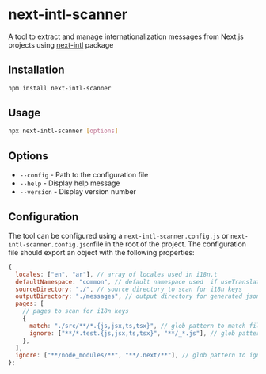 # next-intl-scanner

A tool to extract and manage internationalization messages from Next.js projects using [next-intl](https://github.com/amannn/next-intl) package

## Installation

```bash
npm install next-intl-scanner
```

## Usage

```bash
npx next-intl-scanner [options]
```

## Options

- `--config` - Path to the configuration file
- `--help` - Display help message
- `--version` - Display version number

## Configuration

The tool can be configured using a `next-intl-scanner.config.js` or
`next-intl-scanner.config.json`file in the root of the project. The configuration file should export an object with the following properties:

```javascript
{
  locales: ["en", "ar"], // array of locales used in i18n.t
  defaultNamespace: "common", // default namespace used  if useTranslations hook is used without namespace ( useTranslations())
  sourceDirectory: "./", // source directory to scan for i18n keys
  outputDirectory: "./messages", // output directory for generated json files
  pages: [
    // pages to scan for i18n keys
    {
      match: "./src/**/*.{js,jsx,ts,tsx}", // glob pattern to match files
      ignore: ["**/*.test.{js,jsx,ts,tsx}", "**/_*.js"], // glob pattern to ignore files
    },
  ],
  ignore: ["**/node_modules/**", "**/.next/**"], // glob pattern to ignore directories
};
```
